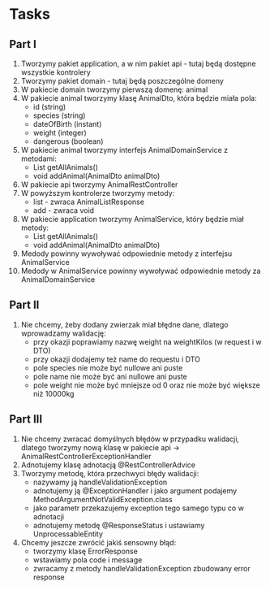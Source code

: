 # Tasks

## Part I

1. Tworzymy pakiet application, a w nim pakiet api - tutaj będą dostępne wszystkie kontrolery
2. Tworzymy pakiet domain - tutaj będą poszczególne domeny
3. W pakiecie domain tworzymy pierwszą domenę: animal
4. W pakiecie animal tworzymy klasę AnimalDto, która będzie miała pola:
    - id (string)
    - species (string)
    - dateOfBirth (instant)
    - weight (integer)
    - dangerous (boolean)
5. W pakiecie animal tworzymy interfejs AnimalDomainService z metodami:
    - List<AnimalDto> getAllAnimals()
    - void addAnimal(AnimalDto animalDto)
6. W pakiecie api tworzymy AnimalRestController
7. W powyższym kontrolerze tworzymy metody:
    - list - zwraca AnimalListResponse
    - add - zwraca void
8. W pakiecie application tworzymy AnimalService, który będzie miał metody:
    - List<AnimalDto> getAllAnimals()
    - void addAnimal(AnimalDto animalDto)
8. Medody powinny wywoływać odpowiednie metody z interfejsu AnimalService
9. Medody w AnimalService powinny wywoływać odpowiednie metody za AnimalDomainService

## Part II

1. Nie chcemy, żeby dodany zwierzak miał błędne dane, dlatego wprowadzamy walidację:
    - przy okazji poprawiamy nazwę weight na weightKilos (w request i w DTO)
    - przy okazji dodajemy też name do requestu i DTO
    - pole species nie może być nullowe ani puste
    - pole name nie może być ani nullowe ani puste
    - pole weight nie może być mniejsze od 0 oraz nie może być większe niż 10000kg

## Part III

1. Nie chcemy zwracać domyślnych błędów w przypadku walidacji, dlatego
   tworzymy nową klasę w pakiecie api -> AnimalRestControllerExceptionHandler
2. Adnotujemy klasę adnotacją @RestControllerAdvice
3. Tworzymy metodę, która przechwyci błędy walidacji:
    - nazywamy ją handleValidationException
    - adnotujemy ją @ExceptionHandler i jako argument podajemy MethodArgumentNotValidException.class
    - jako parametr przekazujemy exception tego samego typu co w adnotacji
    - adnotujemy metodę @ResponseStatus i ustawiamy UnprocessableEntity
4. Chcemy jeszcze zwrócić jakiś sensowny błąd:
    - tworzymy klasę ErrorResponse
    - wstawiamy pola code i message
    - zwracamy z metody handleValidationException zbudowany error response

    
